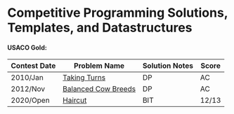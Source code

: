 # Competitive Programming Solutions, Templates, and Datastructures

#### USACO Gold:
| Contest Date | Problem Name | Solution Notes | Score |
| -------------- | ------------ | -------------- | -------------- |
| 2010/Jan | [Taking Turns](USACO/Gold/2010-Jan-hayturn.cpp) | DP | AC |
| 2012/Nov | [Balanced Cow Breeds](USACO/Gold/2012-Nov-bbreeds.cpp) | DP | AC |
| 2020/Open | [Haircut](USACO/Gold/2020-Open-haircut.cpp) | BIT | 12/13 |

